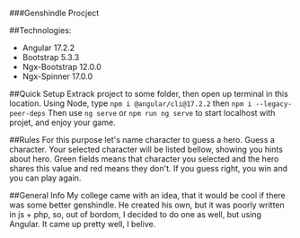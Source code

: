 ###Genshindle Procject

##Technologies: 
  - Angular 17.2.2
  - Bootstrap 5.3.3
  - Ngx-Bootstrap 12.0.0
  - Ngx-Spinner 17.0.0

##Quick Setup
  Extrack project to some folder, then open up terminal in this location.
  Using Node, type ``npm i @angular/cli@17.2.2`` then ``npm i --legacy-peer-deps``
  Then use ``ng serve`` or ``npm run ng serve`` to start localhost with projet, and enjoy your game.

##Rules
  For this purpose let's name character to guess a hero. Guess a character. Your selected character will be listed bellow, showing you hints about hero.  Green fields means that character you selected and the hero shares this value and red means they don't. If you guess right, you win and you can play again.

##General Info
  My college came with an idea, that it would be cool if there was some better genshindle. He created his own, but it was poorly written in js + php, so, out of bordom, I decided to do one as well, but using Angular. It came up pretty well, I belive.
